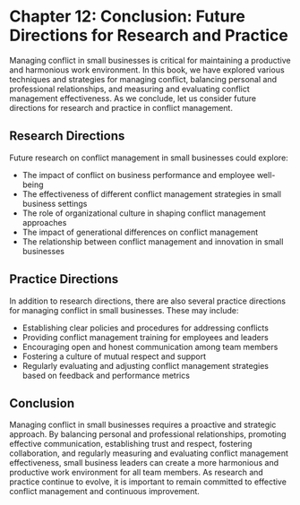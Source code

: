 Chapter 12: Conclusion: Future Directions for Research and Practice
===================================================================

Managing conflict in small businesses is critical for maintaining a productive and harmonious work environment. In this book, we have explored various techniques and strategies for managing conflict, balancing personal and professional relationships, and measuring and evaluating conflict management effectiveness. As we conclude, let us consider future directions for research and practice in conflict management.

Research Directions
-------------------

Future research on conflict management in small businesses could explore:

* The impact of conflict on business performance and employee well-being
* The effectiveness of different conflict management strategies in small business settings
* The role of organizational culture in shaping conflict management approaches
* The impact of generational differences on conflict management
* The relationship between conflict management and innovation in small businesses

Practice Directions
-------------------

In addition to research directions, there are also several practice directions for managing conflict in small businesses. These may include:

* Establishing clear policies and procedures for addressing conflicts
* Providing conflict management training for employees and leaders
* Encouraging open and honest communication among team members
* Fostering a culture of mutual respect and support
* Regularly evaluating and adjusting conflict management strategies based on feedback and performance metrics

Conclusion
----------

Managing conflict in small businesses requires a proactive and strategic approach. By balancing personal and professional relationships, promoting effective communication, establishing trust and respect, fostering collaboration, and regularly measuring and evaluating conflict management effectiveness, small business leaders can create a more harmonious and productive work environment for all team members. As research and practice continue to evolve, it is important to remain committed to effective conflict management and continuous improvement.
